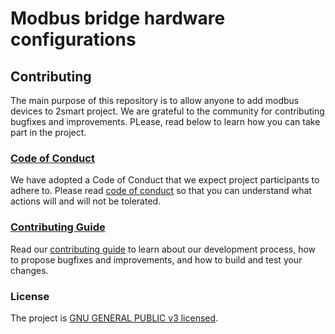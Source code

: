 # Modbus bridge hardware configurations


## Contributing

The main purpose of this repository is to allow anyone to add modbus devices to 2smart project. We are grateful to the community for contributing bugfixes and improvements. PLease, read below to learn how you can take part in the project.

### [Code of Conduct](./CODE_OF_CONDUCT.md)

We have adopted a Code of Conduct that we expect project participants to adhere to. Please read [code of conduct](./CODE_OF_CONDUCT.md) so that you can understand what actions will and will not be tolerated.

### [Contributing Guide](./CONTRIBUTING.md)

Read our [contributing guide](./CONTRIBUTING.md) to learn about our development process, how to propose bugfixes and improvements, and how to build and test your changes.

### License

The project is [GNU GENERAL PUBLIC v3 licensed](./LICENSE).
